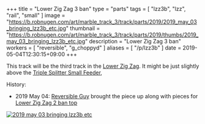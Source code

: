 +++
title = "Lower Zig Zag 3 ban"
type = "parts"
tags = [ "lzz3b", "lzz", "rail", "small" ]
image = "https://b.robnugen.com/art/marble_track_3/track/parts/2019/2019_may_03_bringing_lzz3b_etc.jpg"
thumbnail = "https://b.robnugen.com/art/marble_track_3/track/parts/2019/thumbs/2019_may_03_bringing_lzz3b_etc.jpg"
description = "Lower Zig Zag 3 ban"
workers = [
    "reversible",
    "g_choppyd"
]
aliases = [
    "/p/lzz3b"
]
date = 2019-05-04T12:30:15+09:00
+++

This track will be the third track in the [Lower Zig Zag](/parts/lower_zig_zag/).  It
might be just slightly above the
[Triple Splitter Small Feeder](/parts/triple-splitter-small-feeder/),

History:

* 2019 May 04: [Reversible Guy](/workers/reversible/) brought the piece up along with
pieces for [Lower Zig Zag 2 ban top](/parts/lower-zig-zag-2-ban-top/)

[![2019 may 03 bringing lzz3b etc](//b.robnugen.com/art/marble_track_3/track/parts/2019/thumbs/2019_may_03_bringing_lzz3b_etc.jpg)](//b.robnugen.com/art/marble_track_3/track/parts/2019/2019_may_03_bringing_lzz3b_etc.jpg)
